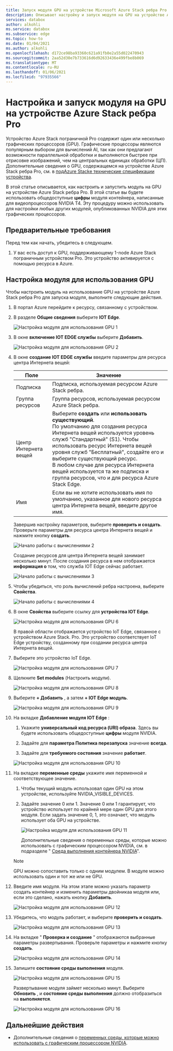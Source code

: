 ```yaml
---
title: Запуск модуля GPU на устройстве Microsoft Azure Stack ребра Pro GPU | Документация Майкрософт
description: Описывает настройку и запуск модуля на GPU на устройстве Azure Stack пограничной Pro с помощью портал Azure.
services: databox
author: alkohli
ms.service: databox
ms.subservice: edge
ms.topic: how-to
ms.date: 01/04/2021
ms.author: alkohli
ms.openlocfilehash: d172ce98ba93360c621a91fb0e2a55d022470943
ms.sourcegitcommit: 2aa52d30e7b733616d6d92633436e499fbe8b069
ms.translationtype: MT
ms.contentlocale: ru-RU
ms.lasthandoff: 01/06/2021
ms.locfileid: "97935566"
---
```

# <a name="configure-and-run-a-module-on-gpu-on-azure-stack-edge-pro-device"></a>Настройка и запуск модуля на GPU на устройстве Azure Stack ребра Pro

Устройство Azure Stack пограничной Pro содержит один или несколько графических процессоров (GPU). Графические процессоры являются популярным выбором для вычислений AI, так как они предлагают возможности параллельной обработки и выполняются быстрее при отрисовке изображений, чем на центральных единицах обработки (ЦП). Дополнительные сведения о GPU, содержащемся на устройстве Azure Stack ребра Pro, см. в [подAzure Stackе технические спецификации устройства](azure-stack-edge-gpu-technical-specifications-compliance.md).

В этой статье описывается, как настроить и запустить модуль на GPU на устройстве Azure Stack ребра Pro. В этой статье вы будете использовать общедоступные **цифры** модуля контейнера, написанные для видеопроцессоров NVIDIA T4. Эту процедуру можно использовать для настройки любых других модулей, опубликованных NVIDIA для этих графических процессоров.


## <a name="prerequisites"></a>Предварительные требования

Перед тем как начать, убедитесь в следующем.

1. У вас есть доступ к GPU, поддерживающему 1-node Azure Stack пограничным устройством Pro. Это устройство активируется с помощью ресурса в Azure.  

## <a name="configure-module-to-use-gpu"></a>Настройка модуля для использования GPU

Чтобы настроить модуль на использование GPU на устройстве Azure Stack ребра Pro для запуска модуля,<!--Can it be simplified? "To configure a module to be run by the GPU on your Azure Stack Edge Pro device,"?--> выполните следующие действия.

1. В портал Azure перейдите к ресурсу, связанному с устройством.

2. В разделе **Общие сведения** выберите **IOT Edge**.

    ![Настройка модуля для использования GPU 1](media/azure-stack-edge-j-series-configure-gpu-modules/configure-compute-1.png)

3. В окне **включение IOT EDGE службы** выберите **Добавить**.

   ![Настройка модуля для использования GPU 2](media/azure-stack-edge-j-series-configure-gpu-modules/configure-compute-2.png)

4. В окне **создание IOT EDGE службы** введите параметры для ресурса центра Интернета вещей:

   |Поле   |Значение    |
   |--------|---------|
   |Подписка      | Подписка, используемая ресурсом Azure Stack ребра. |
   |Группа ресурсов    | Группа ресурсов, используемая ресурсом Azure Stack ребра. |
   |Центр Интернета вещей           | Выберите **создать** или **использовать существующий**. <br> По умолчанию для создания ресурса Интернета вещей используется уровень служб "Стандартный" (S1). Чтобы использовать ресурс Интернета вещей уровня служб "Бесплатный", создайте его и выберите существующий ресурс. <br> В любом случае для ресурса Интернета вещей используется та же подписка и группа ресурсов, что и для ресурса Azure Stack Edge.     |
   |Имя              | Если вы не хотите использовать имя по умолчанию, указанное для нового ресурса центра Интернета вещей, введите другое имя. |

   Завершив настройку параметров, выберите **проверить и создать**. Проверьте параметры для ресурса центра Интернета вещей и нажмите кнопку **создать**.

   ![Начало работы с вычислениями 2](./media/azure-stack-edge-j-series-deploy-configure-compute/configure-compute-3.png)

   Создание ресурсов для центра Интернета вещей занимает несколько минут. После создания ресурса в нем отображается **информация о** том, что служба IOT Edge сейчас работает.

   ![Начало работы с вычислениями 3](./media/azure-stack-edge-j-series-deploy-configure-compute/configure-compute-4.png)

5. Чтобы убедиться, что роль вычислений ребра настроена, выберите **Свойства**.

   ![Начало работы с вычислениями 4](./media/azure-stack-edge-j-series-deploy-configure-compute/configure-compute-5.png)

6. В окне **Свойства** выберите ссылку для **устройства IOT Edge**.

   ![Настройка модуля для использования GPU 6](media/azure-stack-edge-j-series-configure-gpu-modules/configure-gpu-2.png)

   В правой области отображается устройство IoT Edge, связанное с устройством Azure Stack. Pro. Это устройство соответствует IoT Edge устройству, созданному при создании ресурса центра Интернета вещей.
 
7. Выберите это устройство IoT Edge.

   ![Настройка модуля для использования GPU 7](media/azure-stack-edge-j-series-configure-gpu-modules/configure-gpu-3.png)

8. Щелкните **Set modules** (Настроить модули).

   ![Настройка модуля для использования GPU 8](media/azure-stack-edge-j-series-configure-gpu-modules/configure-gpu-4.png)

9. Выберите **+ Добавить** , а затем **+ IOT Edge модуль**. 

    ![Настройка модуля для использования GPU 9](media/azure-stack-edge-j-series-configure-gpu-modules/configure-gpu-5.png)

10. На вкладке **Добавление модуля IOT Edge** :

    1. Укажите **универсальный код ресурса (URI) образа**. Здесь вы будете использовать общедоступные **цифры** модуля NVIDIA. 
    
    2. Задайте для **параметра Политика перезапуска** значение **всегда**.
    
    3. Задайте для **требуемого состояния** значение **работает**.
    
    ![Настройка модуля для использования GPU 10](media/azure-stack-edge-j-series-configure-gpu-modules/configure-gpu-6.png)

11. На вкладке **переменные среды** укажите имя переменной и соответствующее значение. 

    1. Чтобы текущий модуль использовал один GPU на этом устройстве, используйте NVIDIA_VISIBLE_DEVICES. 

    2. Задайте значение 0 или 1. Значение 0 или 1 гарантирует, что устройство использует по крайней мере один GPU для этого модуля. Если задать значение 0, 1, это означает, что модуль использует оба GPU на устройстве.

       ![Настройка модуля для использования GPU 11](media/azure-stack-edge-j-series-configure-gpu-modules/configure-gpu-7.png)

       Дополнительные сведения о переменных среды, которые можно использовать с графическим процессором NVIDIA, см. в подразделе " [Среда выполнения контейнера NVIDIA](https://github.com/NVIDIA/nvidia-container-runtime#environment-variables-oci-spec)".

    > [!NOTE]
    > GPU можно сопоставить только с одним модулем. В модуле можно использовать один и тот же или не GPU.

12. Введите имя модуля. На этом этапе можно указать параметр создать контейнер и изменить параметры двойникаа модуля или, если это сделано, нажать кнопку **Добавить**. 

    ![Настройка модуля для использования GPU 12](media/azure-stack-edge-j-series-configure-gpu-modules/configure-gpu-8.png)

13. Убедитесь, что модуль работает, и выберите **проверить и создать**.

    ![Настройка модуля для использования GPU 13](media/azure-stack-edge-j-series-configure-gpu-modules/configure-gpu-9.png)

14. На вкладке " **Проверка и создание** " отображаются выбранные параметры развертывания. Проверьте параметры и нажмите кнопку **создать**.
    
    ![Настройка модуля для использования GPU 14](media/azure-stack-edge-j-series-configure-gpu-modules/configure-gpu-10.png)

15. Запишите **состояние среды выполнения** модуля.
    
    ![Настройка модуля для использования GPU 15](media/azure-stack-edge-j-series-configure-gpu-modules/configure-gpu-11.png)

    Развертывание модуля займет несколько минут. Выберите **Обновить** , и **состояние среды выполнения** должно отобразиться на **выполняется**.

    ![Настройка модуля для использования GPU 16](media/azure-stack-edge-j-series-configure-gpu-modules/configure-gpu-12.png)


## <a name="next-steps"></a>Дальнейшие действия

- Дополнительные сведения о [переменных среды, которые можно использовать с графическим процессором NVIDIA](https://github.com/NVIDIA/nvidia-container-runtime#environment-variables-oci-spec).
